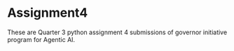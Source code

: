 # Assignment4
These are Quarter 3 python assignment 4 submissions of governor initiative program for Agentic AI.

